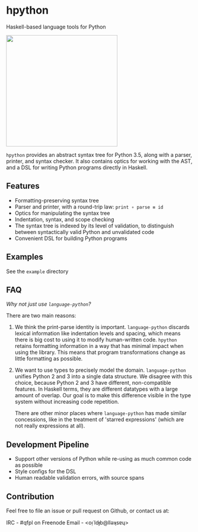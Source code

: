 # hpython

Haskell-based language tools for Python

<img src="http://i.imgur.com/0h9dFhl.png" width="300px"/>

`hpython` provides an abstract syntax tree for Python 3.5, along with a parser, printer,
and syntax checker. It also contains optics for working with the AST, and a DSL for writing
Python programs directly in Haskell.

## Features

* Formatting-preserving syntax tree
* Parser and printer, with a round-trip law: `print ∘ parse ≡ id`
* Optics for manipulating the syntax tree
* Indentation, syntax, and scope checking
* The syntax tree is indexed by its level of validation, to distinguish between
  syntactically valid Python and unvalidated code
* Convenient DSL for building Python programs

## Examples

See the `example` directory

## FAQ

*Why not just use `language-python`?*

There are two main reasons: 

1. We think the print-parse identity is important. `language-python` discards lexical 
   information like indentation levels and spacing, which means there is big cost to
   using it to modify human-written code. `hpython` retains formatting information
   in a way that has minimal impact when using the library. This means that program
   transformations change as little formatting as possible.
   
2. We want to use types to precisely model the domain. `language-python` unifies
   Python 2 and 3 into a single data structure. We disagree with this choice,
   because Python 2 and 3 have different, non-compatible features. In Haskell terms,
   they are different datatypes with a large amount of overlap. Our goal is to make
   this difference visible in the type system without increasing code repetition.
   
   There are other minor places where `language-python` has made similar concessions,
   like in the treatment of 'starred expressions' (which are not really expressions
   at all).
   

## Development Pipeline

* Support other versions of Python while re-using as much common code as possible
* Style configs for the DSL
* Human readable validation errors, with source spans

## Contribution

Feel free to file an issue or pull request on Github, or contact us at:

IRC - #qfpl on Freenode
Email - <oᴉ˙ldɟb@llǝʞsɐɥ>
